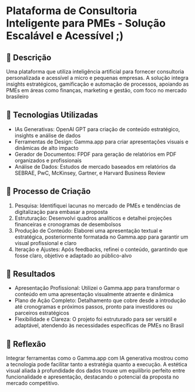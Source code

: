 # Plataforma de Consultoria Inteligente para PMEs - Solução Escalável e Acessível ;)

## 📒 Descrição
Uma plataforma que utiliza inteligência artificial para fornecer consultoria personalizada e acessível a micro e pequenas empresas. A solução integra insights estratégicos, gamificação e automação de processos, apoiando as PMEs em áreas como finanças, marketing e gestão, com foco no mercado brasileiro

## 🤖 Tecnologias Utilizadas
- IAs Generativas: OpenAI GPT para criação de conteúdo estratégico, insights e análise de dados
- Ferramentas de Design: Gamma.app para criar apresentações visuais e dinâmicas de alto impacto
- Gerador de Documentos: FPDF para geração de relatórios em PDF organizados e profissionais
- Análise de Dados: Estudos de mercado baseados em relatórios da SEBRAE, PwC, McKinsey, Gartner, e Harvard Business Review

## 🧐 Processo de Criação
1. Pesquisa: Identifiquei lacunas no mercado de PMEs e tendências de digitalização para embasar a proposta
2. Estruturação: Desenvolvi quadros analíticos e detalhei projeções financeiras e cronogramas de desembolsos
3. Produção de Conteúdo: Elaborei uma apresentação textual e estratégica, posteriormente formatada no Gamma.app para garantir um visual profissional e claro
4. Iteração e Ajustes: Após feedbacks, refinei o conteúdo, garantindo que fosse claro, objetivo e adaptado ao público-alvo

## 🚀 Resultados
- Apresentação Profissional: Utilizei o Gamma.app para transformar o conteúdo em uma apresentação visualmente atraente e dinâmica
- Plano de Ação Completo: Detalhamento que cobre desde a introdução até cronogramas e próximos passos, pronto para investidores ou parceiros estratégicos
- Flexibilidade e Clareza: O projeto foi estruturado para ser versátil e adaptável, atendendo às necessidades específicas de PMEs no Brasil

## 💭 Reflexão 
Integrar ferramentas como o Gamma.app com IA generativa mostrou como a tecnologia pode facilitar tanto a estratégia quanto a execução. A estética visual aliada à profundidade dos dados trouxe um equilíbrio perfeito entre funcionalidade e apresentação, destacando o potencial da proposta no mercado competitivo.
